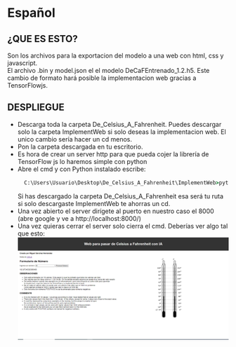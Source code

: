 # Español
## ¿QUE ES ESTO?
Son los archivos para la exportacion del modelo a una web con html, css y javascript.                  
El archivo .bin y model.json el el modelo DeCaFEntrenado_1.2.h5. Este cambio de formato hará posible la implementacion web gracias a TensorFlowjs.

## DESPLIEGUE
- Descarga toda la carpeta De_Celsius_A_Fahrenheit. Puedes descargar solo la carpeta ImplementWeb si solo deseas la implementacion web.
  El unico cambio sería hacer un cd menos.
- Pon la carpeta descargada en tu escritorio.
- Es hora de crear un server http para que pueda cojer la librería de TensorFlow js lo haremos simple con python
- Abre el cmd y con Python instalado escribe:
  ```cmd
    C:\Users\Usuario\Desktop\De_Celsius_A_Fahrenheit\ImplementWeb>python -m http.server 8000
  ```
  Si has descargado la carpeta De_Celsius_A_Fahrenheit esa será tu ruta si solo descargaste ImplementWeb te ahorras un cd.
- Una vez abierto el server dirígete al puerto en nuestro caso el 8000 (abre google y ve a http://localhost:8000/)
- Una vez quieras cerrar el server solo cierra el cmd.
  Deberías ver algo tal que esto:
  ![](https://github.com/Miguelsanher/IA/blob/main/De_Celsius_A_Fahrenheit/ImplementWeb/capGitHub.PNG)
